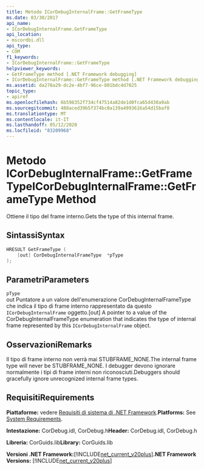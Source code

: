 ```yaml
---
title: Metodo ICorDebugInternalFrame::GetFrameType
ms.date: 03/30/2017
api_name:
- ICorDebugInternalFrame.GetFrameType
api_location:
- mscordbi.dll
api_type:
- COM
f1_keywords:
- ICorDebugInternalFrame::GetFrameType
helpviewer_keywords:
- GetFrameType method [.NET Framework debugging]
- ICorDebugInternalFrame::GetFrameType method [.NET Framework debugging]
ms.assetid: da278a29-dc2e-4bf7-96ce-801bdc4d7025
topic_type:
- apiref
ms.openlocfilehash: 6b598352f734cf47514a82de1d0fca65d430a9ab
ms.sourcegitcommit: 488aced39b5f374bc0a139a4993616a54d15baf0
ms.translationtype: MT
ms.contentlocale: it-IT
ms.lasthandoff: 05/12/2020
ms.locfileid: "83209968"
---
```

# <a name="icordebuginternalframegetframetype-method"></a><span data-ttu-id="b3777-102">Metodo ICorDebugInternalFrame::GetFrameType</span><span class="sxs-lookup"><span data-stu-id="b3777-102">ICorDebugInternalFrame::GetFrameType Method</span></span>
<span data-ttu-id="b3777-103">Ottiene il tipo del frame interno.</span><span class="sxs-lookup"><span data-stu-id="b3777-103">Gets the type of this internal frame.</span></span>  
  
## <a name="syntax"></a><span data-ttu-id="b3777-104">Sintassi</span><span class="sxs-lookup"><span data-stu-id="b3777-104">Syntax</span></span>  
  
```cpp  
HRESULT GetFrameType (  
    [out] CorDebugInternalFrameType  *pType  
);  
```  
  
## <a name="parameters"></a><span data-ttu-id="b3777-105">Parametri</span><span class="sxs-lookup"><span data-stu-id="b3777-105">Parameters</span></span>  
 `pType`  
 <span data-ttu-id="b3777-106">out Puntatore a un valore dell'enumerazione CorDebugInternalFrameType che indica il tipo di frame interno rappresentato da questo `ICorDebugInternalFrame` oggetto.</span><span class="sxs-lookup"><span data-stu-id="b3777-106">[out] A pointer to a value of the CorDebugInternalFrameType enumeration that indicates the type of internal frame represented by this `ICorDebugInternalFrame` object.</span></span>  
  
## <a name="remarks"></a><span data-ttu-id="b3777-107">Osservazioni</span><span class="sxs-lookup"><span data-stu-id="b3777-107">Remarks</span></span>  
 <span data-ttu-id="b3777-108">Il tipo di frame interno non verrà mai STUBFRAME_NONE.</span><span class="sxs-lookup"><span data-stu-id="b3777-108">The internal frame type will never be STUBFRAME_NONE.</span></span> <span data-ttu-id="b3777-109">I debugger devono ignorare normalmente i tipi di frame interni non riconosciuti.</span><span class="sxs-lookup"><span data-stu-id="b3777-109">Debuggers should gracefully ignore unrecognized internal frame types.</span></span>  
  
## <a name="requirements"></a><span data-ttu-id="b3777-110">Requisiti</span><span class="sxs-lookup"><span data-stu-id="b3777-110">Requirements</span></span>  
 <span data-ttu-id="b3777-111">**Piattaforme:** vedere [Requisiti di sistema di .NET Framework](../../get-started/system-requirements.md).</span><span class="sxs-lookup"><span data-stu-id="b3777-111">**Platforms:** See [System Requirements](../../get-started/system-requirements.md).</span></span>  
  
 <span data-ttu-id="b3777-112">**Intestazione:** CorDebug.idl, CorDebug.h</span><span class="sxs-lookup"><span data-stu-id="b3777-112">**Header:** CorDebug.idl, CorDebug.h</span></span>  
  
 <span data-ttu-id="b3777-113">**Libreria:** CorGuids.lib</span><span class="sxs-lookup"><span data-stu-id="b3777-113">**Library:** CorGuids.lib</span></span>  
  
 <span data-ttu-id="b3777-114">**Versioni .NET Framework:**[!INCLUDE[net_current_v20plus](../../../../includes/net-current-v20plus-md.md)]</span><span class="sxs-lookup"><span data-stu-id="b3777-114">**.NET Framework Versions:** [!INCLUDE[net_current_v20plus](../../../../includes/net-current-v20plus-md.md)]</span></span>
